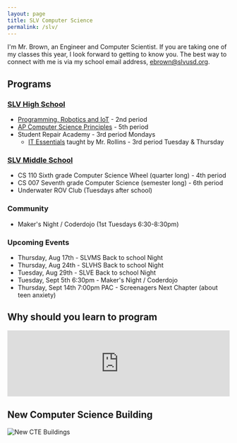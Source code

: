 ```yaml
---
layout: page
title: SLV Computer Science
permalink: /slv/
---
```


I'm Mr. Brown, an Engineer and Computer Scientist. If you are taking one of my classes this year, I look forward to getting to know you. The best way to connect with me is via my school email address, [ebrown@slvusd.org](mailto:ebrown@slvusd.org).

## Programs
### [SLV High School](https://hs.slvusd.org)

* [Programming, Robotics and IoT](/slv/2023-24/robotics.md) - 2nd period
* [AP Computer Science Principles](/slv/2023-24/csp.md) - 5th period
* Student Repair Academy - 3rd period Mondays
  * [IT Essentials](https://itessentials.santacruzcoe.org/course-outline) taught by Mr. Rollins - 3rd period Tuesday & Thursday

### [SLV Middle School](https://ms.slvusd.org)

* CS 110 Sixth grade Computer Science Wheel (quarter long) - 4th period
* CS 007 Seventh grade Computer Science (semester long) - 6th period
* Underwater ROV Club (Tuesdays after school)

<!--
### SLV Elementary School

* 4th/5th Grade Coding Fridays (after school)
-->
### Community

* Maker's Night / Coderdojo (1st Tuesdays 6:30-8:30pm)

### Upcoming Events

* Thursday, Aug 17th - SLVMS Back to school Night
* Thursday, Aug 24th - SLVHS Back to school Night
* Tuesday, Aug 29th - SLVE Back to school Night
* Tuesday, Sept 5th 6:30pm - Maker's Night / Coderdojo
* Thursday, Sept 14th 7:00pm PAC - Screenagers Next Chapter (about teen anxiety)

## Why should you learn to program

<iframe width="100%" src="https://www.youtube.com/watch?v=xfBWk4nw440" frameborder="0" allowfullscreen></iframe>

## New Computer Science Building

![New CTE Buildings](https://lh3.googleusercontent.com/pw/AIL4fc9Wf8EAP6FwjR0mhvBQWzIXs8VWDcTnZsVTfhY95dsXTv8nqiQz08-FoFN1b6Y0i9U-Tr4VeKGDHZ-0wmKd9YBSa21fZndBDedl8Gbp6xo1T3MQZzI=w2400)
